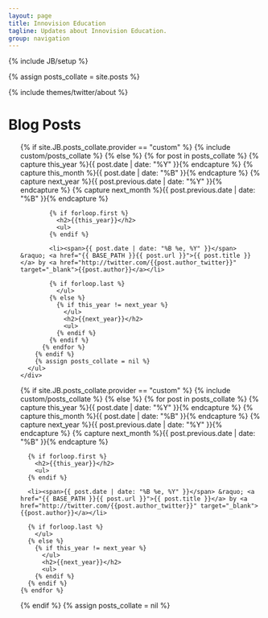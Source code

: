 ```yaml
---
layout: page
title: Innovision Education
tagline: Updates about Innovision Education.
group: navigation
---
```

{% include JB/setup %}

{% assign posts_collate = site.posts %}


<div class="row-fluid">
  <div class="span3">
    {% include themes/twitter/about %}    
  </div>
  <div class="span9">
    <div class="hero-unit">
      <h1>Blog Posts</h1>
      <ul>
        {% if site.JB.posts_collate.provider == "custom" %}
          {% include custom/posts_collate %}
        {% else %}
          {% for post in posts_collate  %}
            {% capture this_year %}{{ post.date | date: "%Y" }}{% endcapture %}
            {% capture this_month %}{{ post.date | date: "%B" }}{% endcapture %}
            {% capture next_year %}{{ post.previous.date | date: "%Y" }}{% endcapture %}
            {% capture next_month %}{{ post.previous.date | date: "%B" }}{% endcapture %}

            {% if forloop.first %}
              <h2>{{this_year}}</h2>
              <ul>
            {% endif %}

            <li><span>{{ post.date | date: "%B %e, %Y" }}</span> &raquo; <a href="{{ BASE_PATH }}{{ post.url }}">{{ post.title }}</a> by <a href="http://twitter.com/{{post.author_twitter}}" target="_blank">{{post.author}}</a></li>

            {% if forloop.last %}
              </ul>
            {% else %}
              {% if this_year != next_year %}
                </ul>
                <h2>{{next_year}}</h2>
                <ul>
              {% endif %}
            {% endif %}
          {% endfor %}
        {% endif %}
        {% assign posts_collate = nil %}
      </ul>
    </div>    
  </div>
</div>



<ul class="posts">

  {% if site.JB.posts_collate.provider == "custom" %}
    {% include custom/posts_collate %}
  {% else %}
    {% for post in posts_collate  %}
      {% capture this_year %}{{ post.date | date: "%Y" }}{% endcapture %}
      {% capture this_month %}{{ post.date | date: "%B" }}{% endcapture %}
      {% capture next_year %}{{ post.previous.date | date: "%Y" }}{% endcapture %}
      {% capture next_month %}{{ post.previous.date | date: "%B" }}{% endcapture %}

      {% if forloop.first %}
        <h2>{{this_year}}</h2>
        <ul>
      {% endif %}

      <li><span>{{ post.date | date: "%B %e, %Y" }}</span> &raquo; <a href="{{ BASE_PATH }}{{ post.url }}">{{ post.title }}</a> by <a href="http://twitter.com/{{post.author_twitter}}" target="_blank">{{post.author}}</a></li>

      {% if forloop.last %}
        </ul>
      {% else %}
        {% if this_year != next_year %}
          </ul>
          <h2>{{next_year}}</h2>
          <ul>
        {% endif %}
      {% endif %}
    {% endfor %}
  {% endif %}
  {% assign posts_collate = nil %}
</ul>



